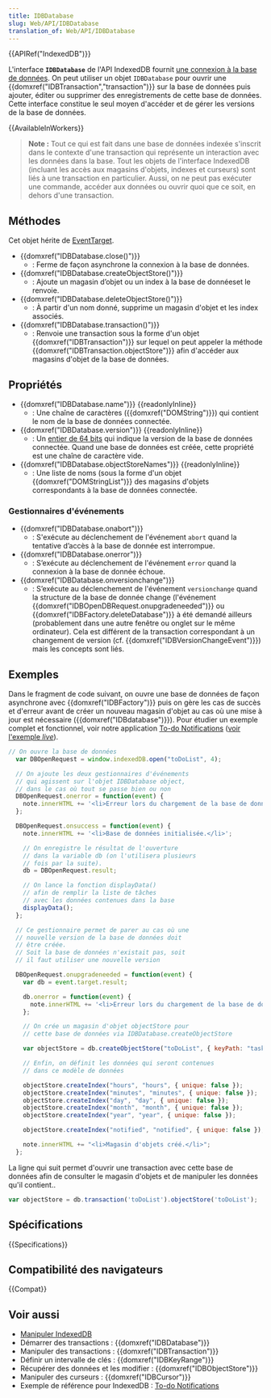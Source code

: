 ```yaml
---
title: IDBDatabase
slug: Web/API/IDBDatabase
translation_of: Web/API/IDBDatabase
---
```


{{APIRef("IndexedDB")}}

L'interface **`IDBDatabase`** de l'API IndexedDB fournit [une connexion à la base de données](/fr/docs/Web/API/API_IndexedDB#Se_connecter_à_la_base_de_données). On peut utiliser un objet `IDBDatabase` pour ouvrir une {{domxref("IDBTransaction","transaction")}} sur la base de données puis ajouter, éditer ou supprimer des enregistrements de cette base de données. Cette interface constitue le seul moyen d'accéder et de gérer les versions de la base de données.

{{AvailableInWorkers}}

> **Note :** Tout ce qui est fait dans une base de données indexée s'inscrit dans le contexte d'une transaction qui représente un interaction avec les données dans la base. Tout les objets de l'interface IndexedDB (incluant les accès aux magasins d'objets, indexes et curseurs) sont liés à une transaction en particulier. Aussi, on ne peut pas exécuter une commande, accéder aux données ou ouvrir quoi que ce soit, en dehors d'une transaction.

## Méthodes

Cet objet hérite de [EventTarget](/fr/docs/Web/API/EventTarget).

- {{domxref("IDBDatabase.close()")}}
  - : Ferme de façon asynchrone la connexion à la base de données.
- {{domxref("IDBDatabase.createObjectStore()")}}
  - : Ajoute un magasin d’objet ou un index à la base de donnéeset le renvoie.
- {{domxref("IDBDatabase.deleteObjectStore()")}}
  - : À partir d'un nom donné, supprime un magasin d'objet et les index associés.
- {{domxref("IDBDatabase.transaction()")}}
  - : Renvoie une transaction sous la forme d'un objet {{domxref("IDBTransaction")}} sur lequel on peut appeler la méthode {{domxref("IDBTransaction.objectStore")}} afin d'accéder aux magasins d'objet de la base de données.

## Propriétés

- {{domxref("IDBDatabase.name")}} {{readonlyInline}}
  - : Une chaîne de caractères ({{domxref("DOMString")}}) qui contient le nom de la base de données connectée.
- {{domxref("IDBDatabase.version")}} {{readonlyInline}}
  - : Un [entier de 64 bits](</fr/docs/Mozilla/Projects/NSPR/Reference/Long_Long_(64-bit)_Integers>) qui indique la version de la base de données connectée. Quand une base de données est créée, cette propriété est une chaîne de caractère vide.
- {{domxref("IDBDatabase.objectStoreNames")}} {{readonlyInline}}
  - : Une liste de noms (sous la forme d'un objet {{domxref("DOMStringList")}} des magasins d'objets correspondants à la base de données connectée.

### Gestionnaires d'événements

- {{domxref("IDBDatabase.onabort")}}
  - : S'exécute au déclenchement de l'événement `abort` quand la tentative d’accès à la base de donnée est interrompue.
- {{domxref("IDBDatabase.onerror")}}
  - : S’exécute au déclenchement de l'événement `error` quand la connexion à la base de donnée échoue.
- {{domxref("IDBDatabase.onversionchange")}}
  - : S’exécute au déclenchement de l'événement `versionchange` quand la structure de la base de donnée change (l'événement {{domxref("IDBOpenDBRequest.onupgradeneeded")}} ou {{domxref("IDBFactory.deleteDatabase")}} à été demandé ailleurs (probablement dans une autre fenêtre ou onglet sur le même ordinateur). Cela est différent de la transaction correspondant à un changement de version (cf. {{domxref("IDBVersionChangeEvent")}}) mais les concepts sont liés.

## Exemples

Dans le fragment de code suivant, on ouvre une base de données de façon asynchrone avec {{domxref("IDBFactory")}} puis on gère les cas de succès et d'erreur avant de créer un nouveau magasin d'objet au cas où une mise à jour est nécessaire ({{domxref("IDBdatabase")}}). Pour étudier un exemple complet et fonctionnel, voir notre application [To-do Notifications](https://github.com/mdn/dom-examples/tree/main/to-do-notifications) ([voir l'exemple _live_](https://mdn.github.io/dom-examples/to-do-notifications/)).

```js
// On ouvre la base de données
  var DBOpenRequest = window.indexedDB.open("toDoList", 4);

  // On ajoute les deux gestionnaires d'événements
  // qui agissent sur l'objet IDBDatabase object,
  // dans le cas où tout se passe bien ou non
  DBOpenRequest.onerror = function(event) {
    note.innerHTML += '<li>Erreur lors du chargement de la base de données.</li>';
  };

  DBOpenRequest.onsuccess = function(event) {
    note.innerHTML += '<li>Base de données initialisée.</li>';

    // On enregistre le résultat de l'ouverture
    // dans la variable db (on l'utilisera plusieurs
    // fois par la suite).
    db = DBOpenRequest.result;

    // On lance la fonction displayData()
    // afin de remplir la liste de tâches
    // avec les données contenues dans la base
    displayData();
  };

  // Ce gestionnaire permet de parer au cas où une
  // nouvelle version de la base de données doit
  // être créée.
  // Soit la base de données n'existait pas, soit
  // il faut utiliser une nouvelle version

  DBOpenRequest.onupgradeneeded = function(event) {
    var db = event.target.result;

    db.onerror = function(event) {
      note.innerHTML += '<li>Erreur lors du chargement de la base de données.</li>';
    };

    // On crée un magasin d'objet objectStore pour
    // cette base de données via IDBDatabase.createObjectStore

    var objectStore = db.createObjectStore("toDoList", { keyPath: "taskTitle" });

    // Enfin, on définit les données qui seront contenues
    // dans ce modèle de données

    objectStore.createIndex("hours", "hours", { unique: false });
    objectStore.createIndex("minutes", "minutes", { unique: false });
    objectStore.createIndex("day", "day", { unique: false });
    objectStore.createIndex("month", "month", { unique: false });
    objectStore.createIndex("year", "year", { unique: false });

    objectStore.createIndex("notified", "notified", { unique: false });

    note.innerHTML += "<li>Magasin d'objets créé.</li>";
  };
```

La ligne qui suit permet d'ouvrir une transaction avec cette base de données afin de consulter le magasin d'objets et de manipuler les données qu'il contient..

```js
var objectStore = db.transaction('toDoList').objectStore('toDoList');
```

## Spécifications

{{Specifications}}

## Compatibilité des navigateurs

{{Compat}}

## Voir aussi

- [Manipuler IndexedDB](/fr/docs/Web/API/API_IndexedDB/Using_IndexedDB)
- Démarrer des transactions : {{domxref("IDBDatabase")}}
- Manipuler des transactions : {{domxref("IDBTransaction")}}
- Définir un intervalle de clés : {{domxref("IDBKeyRange")}}
- Récupérer des données et les modifier : {{domxref("IDBObjectStore")}}
- Manipuler des curseurs : {{domxref("IDBCursor")}}
- Exemple de référence pour IndexedDB : [To-do Notifications](https://github.com/mdn/dom-examples/tree/main/to-do-notifications)
